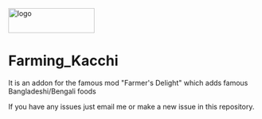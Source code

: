 
<img width="173" height="50" alt="logo" src="https://github.com/user-attachments/assets/eb4be6d5-4913-477e-b6ef-704886c6f77d" />


# Farming_Kacchi

It is an addon for the famous mod "Farmer's Delight" which adds famous Bangladeshi/Bengali foods

If you have any issues just email me or make a new issue in this repository.
